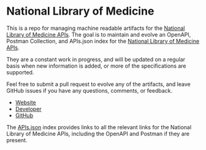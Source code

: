 # National Library of MedicineThis is a repo for managing machine readable artifacts for the [National Library of Medicine APIs](http://www.nlm.nih.gov). The goal is to maintain and evolve an OpenAPI, Postman Collection, and APIs.json index for the [National Library of Medicine APIs](http://www.nlm.nih.gov).They are a constant work in progress, and will be updated on a regular basis when new information is added, or more of the specifications are supported.Feel free to submit a pull request to evolve any of the artifacts, and leave GitHub issues if you have any questions, comments, or feedback.- [Website](http://www.nlm.nih.gov)- [Developer](http://www.nlm.nih.gov)- [GitHub](https://github.com/national-library-of-medicine)The [APIs.json](https://github.com/api-evangelist/national-library-of-medicine/blob/master/apis.json) index provides links to all the relevant links for the National Library of Medicine APIs, including the OpenAPI and Postman if they are present.